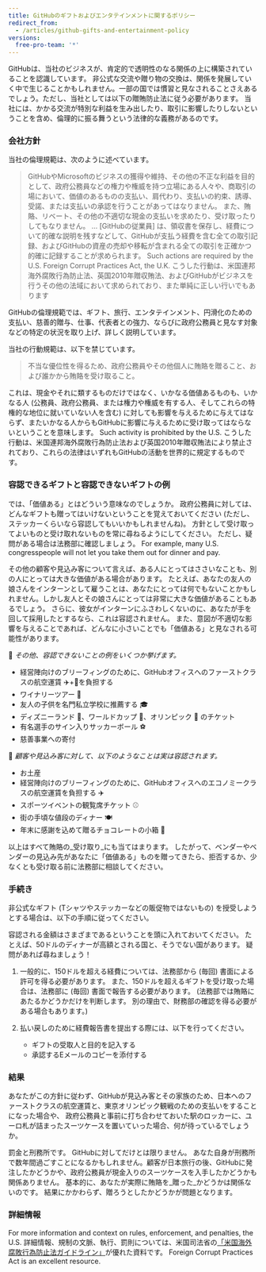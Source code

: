 ```yaml
---
title: GitHubのギフトおよびエンタテインメントに関するポリシー
redirect_from:
  - /articles/github-gifts-and-entertainment-policy
versions:
  free-pro-team: '*'
---
```


GitHubは、当社のビジネスが、肯定的で透明性のなる関係の上に構築されていることを認識しています。 非公式な交流や贈り物の交換は、関係を発展していく中で生じることかもしれません。一部の国では慣習と見なされることさえあるでしょう。ただし、当社としては以下の贈賄防止法に従う必要があります。 当社には、かかる交流が特別な利益を生み出したり、取引に影響したりしないということを含め、倫理的に振る舞うという法律的な義務があるのです。

### 会社方針
当社の倫理規範は、次のように述べています。
> GitHubやMicrosoftのビジネスの獲得や維持、その他の不正な利益を目的として、政府公務員などの権力や権威を持つ立場にある人々や、商取引の場において、価値のあるものの支払い、肩代わり、支払いの約束、誘導、受諾、または支払いの承認を行うことがあってはなりません。 また、賄賂、リベート、その他の不適切な現金の支払いを求めたり、受け取ったりしてもなりません。 ... [GitHubの従業員] は、領収書を保存し、経費について的確な説明を残すなどして、GitHubが支払う経費を含む全ての取引記録、およびGitHubの資産の売却や移転が含まれる全ての取引を正確かつ的確に記録することが求められます。 Such actions are required by the U.S. Foreign Corrupt Practices Act, the U.K. こうした行動は、米国連邦海外腐敗行為防止法、英国2010年贈収賄法、およびGitHubがビジネスを行うその他の法域において求められており、また単純に正しい行いでもあります

GitHubの倫理規範では、ギフト、旅行、エンタテインメント、円滑化のための支払い、慈善的贈与、仕事、代表者との強力、ならびに政府公務員と見なす対象などの特定の状況を取り上げ、詳しく説明しています。

当社の行動規範は、以下を禁じています。
> 不当な優位性を得るため、政府公務員やその他個人に賄賂を贈ること、および誰かから賄賂を受け取ること。

これは、現金やそれに類するものだけではなく、いかなる価値あるものも、いかなる人 (公務員、政府公務員、または権力や権威を有する人、そしてこれらの特権的な地位に就いていない人を含む) に対しても影響を与えるために与えてはならず、またいかなる人からもGitHubに影響に与えるために受け取ってはならないということを意味します。 Such activity is prohibited by the U.S. こうした行動は、米国連邦海外腐敗行為防止法および英国2010年贈収賄法により禁止されており、これらの法律はいずれもGitHubの活動を世界的に規定するものです。

### 容認できるギフトと容認できないギフトの例
では、「価値ある」とはどういう意味なのでしょうか。 政府公務員に対しては、どんなギフトも贈ってはいけないということを覚えておいてください (ただし、ステッカーくらいなら容認してもいいかもしれませんね)。 方針として受け取ってよいものと受け取れないものを常に尋ねるようにしてください。 ただし、疑問がある場合は法務部に確認しましょう。 For example, many U.S. congresspeople will not let you take them out for dinner and pay.

その他の顧客や見込み客について言えば、ある人にとってはささいなことも、別の人にとっては大きな価値がある場合があります。 たとえば、あなたの友人の娘さんをインターンとして雇うことは、あなたにとっては何でもないことかもしれません。しかし友人とその娘さんにとっては非常に大きな価値があることもあるでしょう。 さらに、彼女がインターンにふさわしくないのに、あなたが手を回して採用したとするなら、これは容認されません。 また、意図が不適切な影響を与えることであれば、どんなに小さいことでも「価値ある」と見なされる可能性があります。

🙅 _その他、容認できないことの例をいくつか挙げます。_

- 経営陣向けのブリーフィングのために、GitHubオフィスへのファーストクラスの航空運賃 ✈️+🍾を負担する
- ワイナリーツアー 🍷
- 友人の子供を名門私立学校に推薦する 🎓
- ディズニーランド 👸、ワールドカップ 🥅、オリンピック 🏅 のチケット
- 有名選手のサイン入りサッカーボール ⚽️
- 慈善事業への寄付

🙆 _顧客や見込み客に対して、以下のようなことは実は容認されます。_

- お土産
- 経営陣向けのブリーフィングのために、GitHubオフィスへのエコノミークラスの航空運賃を負担する ✈️
- スポーツイベントの観覧席チケット ⚾️
- 街の手頃な値段のディナー 🍽
- 年末に感謝を込めて贈るチョコレートの小箱 🍫

以上はすべて賄賂の_受け取り_にも当てはまります。 したがって、ベンダーやベンダーの見込み先があなたに「価値ある」ものを贈ってきたら、拒否するか、少なくとも受け取る前に法務部に相談してください。

### 手続き
非公式なギフト (Tシャツやステッカーなどの販促物ではないもの) を授受しようとする場合は、以下の手順に従ってください。

容認される金額はさまざまであるということを頭に入れておいてください。 たとえば、50ドルのディナーが高額とされる国と、そうでない国があります。 疑問があれば尋ねましょう！

1. 一般的に、150ドルを超える経費については、法務部から (毎回) 書面による許可を得る必要があります。 また、150ドルを超えるギフトを受け取った場合は、法務部に (毎回) 書面で報告する必要があります。 (法務部では賄賂にあたるかどうかだけを判断します。 別の理由で、財務部の確認を得る必要がある場合もあります。)

2. 払い戻しのために経費報告書を提出する際には、以下を行ってください。
     - ギフトの受取人と目的を記入する
     - 承認するEメールのコピーを添付する

### 結果
あなたがこの方針に従わず、GitHubが見込み客とその家族のため、日本へのファーストクラスの航空運賃と、東京オリンピック観戦のための支払いをすることになった場合や、 政府公務員と事前に打ち合わせておいた駅のロッカーに、ユーロ札が詰まったスーツケースを置いていった場合、何が待っているでしょうか。

罰金と刑務所です。 GitHubに対してだけとは限りません。 あなた自身が刑務所で数年間過ごすことになるかもしれません。顧客が日本旅行の後、GitHubに発注したかどうかや、政府公務員が現金入りのスーツケースを入手したかどうかも関係ありません。 基本的に、あなたが実際に賄賂を_贈った_かどうかは関係ないのです。 結果にかかわらず、贈ろうとしたかどうかが問題となります。

### 詳細情報
For more information and context on rules, enforcement, and penalties, the U.S. 詳細情報、規制の文脈、執行、罰則については、米国司法省の[「米国海外腐敗行為防止法ガイドライン」](https://www.justice.gov/sites/default/files/criminal-fraud/legacy/2015/01/16/guide.pdf)が優れた資料です。 Foreign Corrupt Practices Act</a> is an excellent resource.
